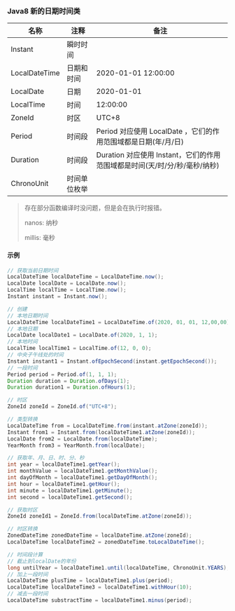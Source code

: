 ### Java8 新的日期时间类

| 名称            | 注释     | 备注                                       |
| ------------- | ------ | ---------------------------------------- |
| Instant       | 瞬时时间   |                                          |
| LocalDateTime | 日期和时间  | 2020-01-01 12:00:00                      |
| LocalDate     | 日期     | 2020-01-01                               |
| LocalTime     | 时间     | 12:00:00                                 |
| ZoneId        | 时区     | UTC+8                                    |
| Period        | 时间段    | Period 对应使用 LocalDate ，它们的作用范围域都是日期(年/月/日) |
| Duration      | 时间段    | Duration 对应使用 Instant，它们的作用范围域都是时间(天/时/分/秒/毫秒/纳秒) |
| ChronoUnit    | 时间单位枚举 |                                          |

> 存在部分函数编译时没问题，但是会在执行时报错。
>
> nanos: 纳秒
>
> millis: 毫秒

#### 示例

~~~java
// 获取当前日期时间
LocalDateTime localDateTime = LocalDateTime.now();
LocalDate localDate = LocalDate.now();
LocalTime localTime = LocalTime.now();
Instant instant = Instant.now();

// 创建
// 本地日期时间
LocalDateTime localDateTime1 = LocalDateTime.of(2020, 01, 01, 12,00,00);
// 本地日期
LocalDate localDate1 = LocalDate.of(2020, 1, 1);
// 本地时间
LocalTime localTime1 = LocalTime.of(12, 0, 0);
// 中央子午线处的时间
Instant instant1 = Instant.ofEpochSecond(instant.getEpochSecond());
// 一段时间
Period period = Period.of(1, 1, 1);
Duration duration = Duration.ofDays(1);
Duration duration1 = Duration.ofHours(1);

// 时区
ZoneId zoneId = ZoneId.of("UTC+8");

// 类型转换
LocalDateTime from = LocalDateTime.from(instant.atZone(zoneId));
Instant from1 = Instant.from(localDateTime1.atZone(zoneId));
LocalDate from2 = LocalDate.from(localDateTime);
YearMonth from3 = YearMonth.from(localDate);

// 获取年、月、日、时、分、秒
int year = localDateTime1.getYear();
int monthValue = localDateTime1.getMonthValue();
int dayOfMonth = localDateTime1.getDayOfMonth();
int hour = localDateTime1.getHour();
int minute = localDateTime1.getMinute();
int second = localDateTime1.getSecond();

// 获取时区
ZoneId zoneId1 = ZoneId.from(localDateTime.atZone(zoneId));

// 时区转换
ZonedDateTime zonedDateTime = localDateTime.atZone(zoneId);
LocalDateTime localDateTime2 = zonedDateTime.toLocalDateTime();

// 时间段计算
// 截止到localDate的年份
long untilYear = localDateTime1.until(localDateTime, ChronoUnit.YEARS);
// 加上一段时间
LocalDateTime plusTime = localDateTime1.plus(period);
LocalDateTime localDateTime3 = localDateTime1.withHour(10);
// 减去一段时间
LocalDateTime substractTime = localDateTime1.minus(period);
~~~






